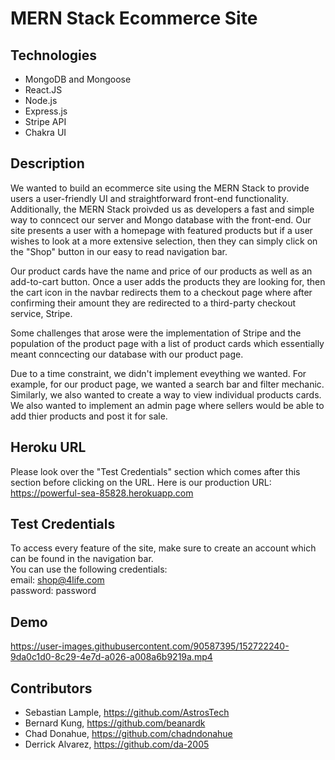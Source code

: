 # MERN Stack Ecommerce Site

## Technologies 
* MongoDB and Mongoose
* React.JS
* Node.js
* Express.js
* Stripe API
* Chakra UI

## Description
We wanted to build an ecommerce site using the MERN Stack to provide users a user-friendly UI and straightforward front-end functionality. Additionally, the MERN Stack proivded us as developers a fast and simple way to conncect our server and Mongo database with the front-end. Our site presents a user with a homepage with featured products but if a user wishes to look at a more extensive selection, then they can simply click on the "Shop" button in our easy to read navigation bar. 

Our product cards have the name and price of our products as well as an add-to-cart button. Once a user adds the products they are looking for, then the cart icon in the navbar redirects them to a checkout page where after confirming their amount they are redirected to a third-party checkout service, Stripe. 

Some challenges that arose were the implementation of Stripe and the population of the product page with a list of product cards which essentially meant conncecting our database with our product page. 

Due to a time constraint, we didn't implement eveything we wanted. For example, for our product page, we wanted a search bar and filter mechanic. Similarly, we also wanted to create a way to view individual products cards. We also wanted to implement an admin page where 
sellers would be able to add thier products and post it for sale. 

## Heroku URL
Please look over the "Test Credentials" section which comes after this section before clicking on the URL.
Here is our production URL:
<br>
https://powerful-sea-85828.herokuapp.com

## Test Credentials
To access every feature of the site, make sure to create an account which can be found in the navigation bar. 
<br>
You can use the following credentials: 
<br>
email: shop@4life.com
<br>
password: password

## Demo 
https://user-images.githubusercontent.com/90587395/152722240-9da0c1d0-8c29-4e7d-a026-a008a6b9219a.mp4


## Contributors
* Sebastian Lample, https://github.com/AstrosTech
* Bernard Kung, https://github.com/beanardk
* Chad Donahue, https://github.com/chadndonahue
* Derrick Alvarez, https://github.com/da-2005


